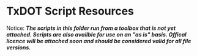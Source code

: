 TxDOT Script Resources
=====

Notice:
 	***The scripts in this folder run from a toolbox that is not yet attached. Scripts are also availble for use on an "as is" basis. Offical licence will be attached soon and should be considered valid for all file versions.***  